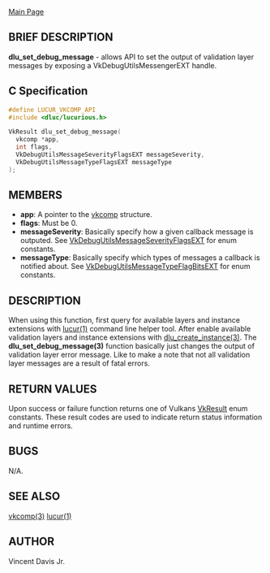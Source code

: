 <a href="https://easyip2023.github.io/lucurious-docs/" class="button">Main Page</a>

## BRIEF DESCRIPTION

**dlu_set_debug_message** - allows API to set the output of validation layer messages by exposing a VkDebugUtilsMessengerEXT handle. 

## C Specification

```c
#define LUCUR_VKCOMP_API
#include <dluc/lucurious.h>

VkResult dlu_set_debug_message(
  vkcomp *app,
  int flags,
  VkDebugUtilsMessageSeverityFlagsEXT messageSeverity,
  VkDebugUtilsMessageTypeFlagsEXT messageType
);
```

## MEMBERS

* **app**: A pointer to the [vkcomp](https://easyip2023.github.io/lucurious-docs/structs/vkcomp/vkcomp) structure.
* **flags**: Must be 0.
* **messageSeverity**: Basically specify how a given callback message is outputed. See [VkDebugUtilsMessageSeverityFlagsEXT](https://khronos.org/registry/vulkan/specs/1.2-extensions/man/html/VkDebugUtilsMessageSeverityFlagBitsEXT.html)
for enum constants.
* **messageType**: Basically specify which types of messages a callback is notified about. See [VkDebugUtilsMessageTypeFlagBitsEXT](https://khronos.org/registry/vulkan/specs/1.2-extensions/man/html/VkDebugUtilsMessageTypeFlagBitsEXT.html)
for enum constants.

## DESCRIPTION

When using this function, first query for available layers and instance extensions with [lucur(1)](https://easyip2023.github.io/lucurious-docs/cmd/lucur) command line helper tool. After enable available validation layers
and instance extensions with [dlu_create_instance(3)](https://easyip2023.github.io/lucurious-docs/structs/vkcomp/dlu_create_instance). The **dlu_set_debug_message(3)** function basically just changes the output of validation
layer error message. Like to make a note that not all validation layer messages are a result of fatal errors.

## RETURN VALUES

Upon success or failure function returns one of Vulkans [VkResult](https://www.khronos.org/registry/vulkan/specs/1.1-extensions/man/html/VkResult.html)
enum constants. These result codes are used to indicate return status information and runtime errors.

## BUGS

N/A.

## SEE ALSO

[vkcomp(3)](https://easyip2023.github.io/lucurious-docs/structs/vkcomp/vkcomp)
[lucur(1)](https://easyip2023.github.io/lucurious-docs/cmd/lucur)

## AUTHOR

Vincent Davis Jr.